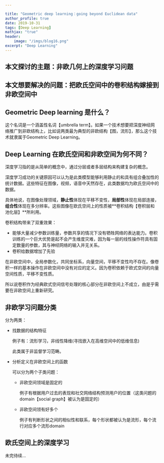 ```yaml
---

title: "Geometric deep learning：going beyond Euclidean data"
author_profile: true
date: 2019-10-31
tags: [Deep Learning]
mathjax: "true"
header:
    image: "/imgs/blog16.png"
excerpt: "Deep Learning"
---
```


## 本文探讨的主题：非欧几何上的深度学习问题

## 本文想要解决的问题：把欧氏空间中的卷积结构嫁接到非欧空间中

## Geometric Deep learning 是什么？ 

这个名词是一个涵盖性名词【umbrella term】。如果一个技术想要把深度神经网络推广到非欧结构上，比如说两类最为典型的非欧结构【图，流形】，那么这个技术就隶属于Geometric Deep Learning。

## Deep Learning 在欧氏空间和非欧空间为何不同？

深度学习指的是从简单的概念中，通过分层或者多层结构来构建复杂的概念。

深度学习成功的关键原因可以认为是此类模型能够利用静止的和具有组合叠加性的统计数据。这些特征在图像，视频，语音中天然存在，此类数据均为欧氏空间中的数据。

具体地说，在图像处理领域，**静止性**体现在平移不变性，**局部性**体现在局部连接，**组合性**体现在多分辨率。这些图像在欧氏空间上的性质被**卷积结构【卷积层和池化层】**所利用。

卷积结构带来了双重效果：

* 能够大量减少参数训练量，参数共享的情况下没有牺牲网络的表达能力。卷积训练的一个巨大优势是起不会产生维度灾难，因为每一层的线性操作符具有固定数量的参数，其与神经网络的输入并无关系。
* 卷积给数据增加了先验

在非欧空间中，全局参数化，共同坐标系，向量空间，平移不变性均不存在。像卷积一样的基本操作在非欧空间中没有对应的定义。因为卷积依赖于欧式空间的向量空间性质，平移不变性质。

所以说卷积作为经典欧式空间信号处理的核心部分在非欧空间上不成立，由是乎需要在非欧空间上重新研究。

## 非欧学习问题分类

分为两类：

* 找数据的结构特征

  例子有：流形学习，非线性降维(寻找嵌入在高维空间中的低维信息)

  此类属于非监督学习范畴。

* 分析定义在非欧空间上的函数

  可以分为两个子类问题：

  * 非欧空间领域是固定的

    例子有根据用户过去的表现和社交网络结构预测用户的位置（这类问题的domain【social graph】被认为是固定的）

  * 非欧空间领有好多个

    例子有判断形状之间的相似性和联系，每个形状都被认为是流形，每个流行对应多个流形domain

## 欧氏空间上的深度学习

未完待续...
